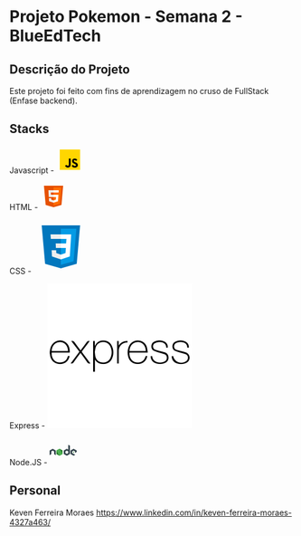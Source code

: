 # Projeto Pokemon - Semana 2 - BlueEdTech

## Descrição do Projeto
Este projeto foi feito com fins de aprendizagem no cruso de FullStack (Enfase backend).

## Stacks
Javascript - <svg xmlns="http://www.w3.org/2000/svg" x="0px" y="0px"
width="48" height="48"
viewBox="0 0 48 48"
style=" fill:#000000;"><path fill="#ffd600" d="M6,42V6h36v36H6z"></path><path fill="#000001" d="M29.538 32.947c.692 1.124 1.444 2.201 3.037 2.201 1.338 0 2.04-.665 2.04-1.585 0-1.101-.726-1.492-2.198-2.133l-.807-.344c-2.329-.988-3.878-2.226-3.878-4.841 0-2.41 1.845-4.244 4.728-4.244 2.053 0 3.528.711 4.592 2.573l-2.514 1.607c-.553-.988-1.151-1.377-2.078-1.377-.946 0-1.545.597-1.545 1.377 0 .964.6 1.354 1.985 1.951l.807.344C36.452 29.645 38 30.839 38 33.523 38 36.415 35.716 38 32.65 38c-2.999 0-4.702-1.505-5.65-3.368L29.538 32.947zM17.952 33.029c.506.906 1.275 1.603 2.381 1.603 1.058 0 1.667-.418 1.667-2.043V22h3.333v11.101c0 3.367-1.953 4.899-4.805 4.899-2.577 0-4.437-1.746-5.195-3.368L17.952 33.029z"></path></svg>

HTML - <svg xmlns="http://www.w3.org/2000/svg" x="0px" y="0px"
width="48" height="48"
viewBox="0 0 48 48"
style=" fill:#000000;"><path fill="#E65100" d="M41,5H7l3,34l14,4l14-4L41,5L41,5z"></path><path fill="#FF6D00" d="M24 8L24 39.9 35.2 36.7 37.7 8z"></path><path fill="#FFF" d="M24,25v-4h8.6l-0.7,11.5L24,35.1v-4.2l4.1-1.4l0.3-4.5H24z M32.9,17l0.3-4H24v4H32.9z"></path><path fill="#EEE" d="M24,30.9v4.2l-7.9-2.6L15.7,27h4l0.2,2.5L24,30.9z M19.1,17H24v-4h-9.1l0.7,12H24v-4h-4.6L19.1,17z"></path></svg>

CSS - <svg xmlns="http://www.w3.org/2000/svg" x="0px" y="0px"
width="96" height="96"
viewBox="0 0 48 48"
style=" fill:#000000;"><path fill="#0277BD" d="M41,5H7l3,34l14,4l14-4L41,5L41,5z"></path><path fill="#039BE5" d="M24 8L24 39.9 35.2 36.7 37.7 8z"></path><path fill="#FFF" d="M33.1 13L24 13 24 17 28.9 17 28.6 21 24 21 24 25 28.4 25 28.1 29.5 24 30.9 24 35.1 31.9 32.5 32.6 21 32.6 21z"></path><path fill="#EEE" d="M24,13v4h-8.9l-0.3-4H24z M19.4,21l0.2,4H24v-4H19.4z M19.8,27h-4l0.3,5.5l7.9,2.6v-4.2l-4.1-1.4L19.8,27z"></path></svg>

Express - <img src="https://raw.githubusercontent.com/devicons/devicon/2ae2a900d2f041da66e950e4d48052658d850630/icons/express/express-original-wordmark.svg">

Node.JS - <svg xmlns="http://www.w3.org/2000/svg" x="0px" y="0px"
width="48" height="48"
viewBox="0 0 48 48"
style=" fill:#000000;"><path fill="#388e3c" d="M17.204 19.122l-4.907 2.715C12.113 21.938 12 22.126 12 22.329v5.433c0 .203.113.39.297.492l4.908 2.717c.183.101.41.101.593 0l4.907-2.717C22.887 28.152 23 27.965 23 27.762v-5.433c0-.203-.113-.39-.297-.492l-4.906-2.715c-.092-.051-.195-.076-.297-.076-.103 0-.205.025-.297.076M42.451 24.013l-.818.452c-.031.017-.049.048-.049.082v.906c0 .034.019.065.049.082l.818.453c.031.017.068.017.099 0l.818-.453c.03-.017.049-.048.049-.082v-.906c0-.034-.019-.065-.05-.082l-.818-.452C42.534 24.004 42.517 24 42.5 24S42.466 24.004 42.451 24.013"></path><path fill="#37474f" d="M35.751,13.364l-2.389-1.333c-0.075-0.042-0.167-0.041-0.241,0.003 c-0.074,0.044-0.12,0.123-0.12,0.209L33,20.295l-2.203-1.219C30.705,19.025,30.602,19,30.5,19c-0.102,0-0.205,0.025-0.297,0.076 h0.001l-4.907,2.715C25.113,21.892,25,22.08,25,22.282v5.433c0,0.203,0.113,0.39,0.297,0.492l4.908,2.717 c0.183,0.101,0.41,0.101,0.593,0l4.907-2.717C35.887,28.106,36,27.918,36,27.715V13.788C36,13.612,35.904,13.45,35.751,13.364z M32.866,26.458l-2.23,1.235c-0.083,0.046-0.186,0.046-0.269,0l-2.231-1.235C28.051,26.412,28,26.326,28,26.234v-2.47 c0-0.092,0.051-0.177,0.135-0.224l2.231-1.234h-0.001c0.042-0.023,0.088-0.034,0.135-0.034c0.047,0,0.093,0.012,0.135,0.034 l2.23,1.234C32.949,23.587,33,23.673,33,23.765v2.47C33,26.326,32.949,26.412,32.866,26.458z"></path><path fill="#2e7d32" d="M17.204,19.122L12,27.762c0,0.203,0.113,0.39,0.297,0.492l4.908,2.717 c0.183,0.101,0.41,0.101,0.593,0L23,22.329c0-0.203-0.113-0.39-0.297-0.492l-4.906-2.715c-0.092-0.051-0.195-0.076-0.297-0.076 c-0.103,0-0.205,0.025-0.297,0.076"></path><path fill="#4caf50" d="M17.204,19.122l-4.907,2.715C12.113,21.938,12,22.126,12,22.329l5.204,8.642 c0.183,0.101,0.41,0.101,0.593,0l4.907-2.717C22.887,28.152,23,27.965,23,27.762l-5.203-8.64c-0.092-0.051-0.195-0.076-0.297-0.076 c-0.103,0-0.205,0.025-0.297,0.076"></path><path fill="#37474f" d="M47.703 21.791l-4.906-2.715C42.705 19.025 42.602 19 42.5 19c-.102 0-.205.025-.297.076h.001l-4.907 2.715C37.114 21.892 37 22.084 37 22.294v5.411c0 .209.114.402.297.503l4.908 2.717c.184.102.409.102.593 0l2.263-1.253c.207-.115.206-.412-.002-.526l-4.924-2.687C40.052 26.412 40 26.325 40 26.231v-2.466c0-.092.05-.177.13-.221l2.235-1.236h-.001c.042-.023.088-.034.135-.034.047 0 .093.012.135.034l2.235 1.237c.08.044.13.129.13.221v2.012c0 .086.046.166.121.209.075.042.167.042.242-.001l2.398-1.393c.148-.086.24-.245.24-.417v-1.88C48 22.085 47.886 21.892 47.703 21.791zM10.703 21.791l-4.906-2.715C5.705 19.025 5.602 19 5.5 19c-.102 0-.205.025-.297.076h.001l-4.907 2.715C.114 21.892 0 22.084 0 22.294v7.465c0 .086.046.166.121.209.075.042.167.042.242-.001l2.398-1.393C2.909 28.488 3 28.329 3 28.157v-4.393c0-.092.05-.177.13-.221l2.235-1.236H5.365c.042-.023.088-.034.135-.034.047 0 .093.012.135.034l2.235 1.237C7.95 23.588 8 23.673 8 23.765v4.393c0 .172.091.331.24.417l2.398 1.393c.075.043.167.043.242.001C10.954 29.925 11 29.845 11 29.759v-7.464C11 22.085 10.886 21.892 10.703 21.791z"></path></svg>

## Personal
Keven Ferreira Moraes
<a>https://www.linkedin.com/in/keven-ferreira-moraes-4327a463/</a>